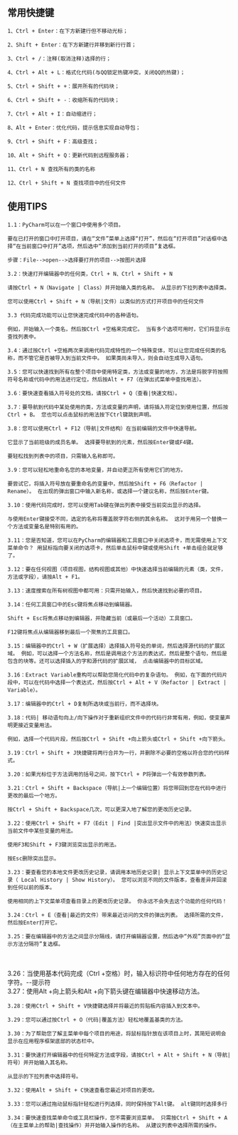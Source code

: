 ##  常用快捷键
	1、Ctrl + Enter：在下方新建行但不移动光标；
	
	2、Shift + Enter：在下方新建行并移到新行行首；
	
	3、Ctrl + /：注释(取消注释)选择的行；
	
	4、Ctrl + Alt + L：格式化代码(与QQ锁定热键冲突，关闭QQ的热键)；
	
	5、Ctrl + Shift + +：展开所有的代码块；
	
	6、Ctrl + Shift + -：收缩所有的代码块；
	
	7、Ctrl + Alt + I：自动缩进行；
	
	8、Alt + Enter：优化代码，提示信息实现自动导包；
	
	9、Ctrl + Shift + F：高级查找；
	
	10、Alt + Shift + Q：更新代码到远程服务器；
	
	11、Ctrl + N 查找所有的类的名称
	
	12、Ctrl + Shift + N 查找项目中的任何文件

## 使用TIPS
	1.1：PyCharm可以在一个窗口中使用多个项目。
	
	要在已打开的窗口中打开项目，请在“文件”菜单上选择“打开”，然后在“打开项目”对话框中选择“在当前窗口中打开”选项，然后选中“添加到当前打开的项目”复选框。
	
	步骤：File-->open-->选择要打开的项目-->按图片选择
	
	3.2：快速打开编辑器中的任何类，Ctrl + N、Ctrl + Shift + N
	
	请按Ctrl + N（Navigate | Class）并开始输入类的名称。 从显示的下拉列表中选择类。
	
	您可以使用Ctrl + Shift + N（导航|文件）以类似的方式打开项目中的任何文件
	
	3.3 代码完成功能可以让您快速完成代码中的各种语句。
	
	例如，开始输入一个类名，然后按Ctrl +空格来完成它。 当有多个选项可用时，它们将显示在查找列表中。
	
	3.4：通过按Ctrl +空格两次来调用代码完成特性的一个特殊变体，可以让您完成任何类的名称，而不管它是否被导入到当前文件中。 如果类尚未导入，则会自动生成导入语句。
	
	3.5：您可以快速找到所有在整个项目中使用特定类，方法或变量的地方，方法是将脱字符按照符号名称或代码中的用法进行定位，然后按Alt + F7（在弹出式菜单中查找用法）。
	
	3.6：要快速查看插入符号处的文档，请按Ctrl + Q（查看|快速文档）。
	
	3.7：要导航到代码中某处使用的类，方法或变量的声明，请将插入符定位到使用位置，然后按Ctrl + B。 您也可以点击鼠标的用法按下Ctrl键跳到声明。
	
	3.8：您可以使用Ctrl + F12（导航|文件结构）在当前编辑的文件中快速导航。
	
	它显示了当前班级的成员名单。 选择要导航到的元素，然后按Enter键或F4键。
	
	要轻松找到列表中的项目，只需输入名称即可。
	
	3.9：您可以轻松地重命名您的本地变量，并自动更正所有使用它们的地方。
	
	要尝试它，将插入符号放在要重命名的变量中，然后按Shift + F6（Refactor | Rename）。 在出现的弹出窗口中输入新名称，或选择一个建议名称，然后按Enter键。
	
	3.10：使用代码完成时，您可以使用Tab键在弹出列表中接受当前突出显示的选择。
	
	与使用Enter键接受不同，选定的名称将覆盖脱字符右侧的其余名称。 这对于用另一个替换一个方法或变量名是特别有用的。
	
	3.11：您是否知道，您可以在PyCharm的编辑器和工具窗口中关闭选项卡，而无需使用上下文菜单命令？ 用鼠标指向要关闭的选项卡，然后单击鼠标中键或使用Shift +单击组合就足够了。
	
	3.12：要在任何视图（项目视图，结构视图或其他）中快速选择当前编辑的元素（类，文件，方法或字段），请按Alt + F1。
	
	3.13：速度搜索在所有树视图中都可用：只需开始输入，然后快速找到必要的项目。
	
	3.14：任何工具窗口中的Esc键将焦点移动到编辑器。
	
	Shift + Esc将焦点移动到编辑器，并隐藏当前（或最后一个活动）工具窗口。
	
	F12键将焦点从编辑器移到最后一个聚焦的工具窗口。
	
	3.15：编辑器中的Ctrl + W（扩展选择）选择插入符号处的单词，然后选择源代码的扩展区域。 例如，可以选择一个方法名称，然后是调用这个方法的表达式，然后是整个语句，然后是包含的块等。还可以选择插入的字和源代码的扩展区域， 点击编辑器中的目标区域。
	
	3.16：Extract Variable重构可以帮助您简化代码中的复杂语句。 例如，在下面的代码片段中，可以在代码中选择一个表达式，然后按Ctrl + Alt + V（Refactor | Extract | Variable）。
	
	3.17：编辑器中的Ctrl + D复制所选块或当前行，而不选择块。
	
	3.18：代码| 移动语句向上/向下操作对于重新组织文件中的代码行非常有用，例如，使变量声明更接近变量用法。
	
	例如，选择一个代码片段，然后按Ctrl + Shift +向上箭头或Ctrl + Shift +向下箭头。
	
	3.19：Ctrl + Shift + J快捷键将两行合并为一行，并删除不必要的空格以符合您的代码样式。
	
	3.20：如果光标位于方法调用的括号之间，按下Ctrl + P将弹出一个有效参数列表。
	
	3.21：Ctrl + Shift + Backspace（导航|上一个编辑位置）将您带回到您在代码中进行更改的最后一个地方。
	
	按Ctrl + Shift + Backspace几次，可以更深入地了解您的更改历史记录。
	
	3.22：使用Ctrl + Shift + F7（Edit | Find |突出显示文件中的用法）快速突出显示当前文件中某些变量的用法。
	
	使用F3和Shift + F3键浏览突出显示的用法。
	
	按Esc删除突出显示。
	
	3.23：要查看您的本地文件更改历史记录，请调用本地历史记录| 显示上下文菜单中的历史记录（ Local History | Show History）。 您可以浏览不同的文件版本，查看差异并回滚到任何以前的版本。
	
	使用相同的上下文菜单项查看目录上的更改历史记录。 你永远不会失去这个功能的任何代码！
	
	3.24：Ctrl + E（查看|最近的文件）带来最近访问的文件的弹出列表。 选择所需的文件，然后按Enter打开它。
	
	3.25：要在编辑器中的方法之间显示分隔线，请打开编辑器设置，然后选中“外观”页面中的“显示方法分隔符”复选框。


​	
​	
​	3.26：当使用基本代码完成（Ctrl +空格）时，输入标识符中任何地方存在的任何字符。--提示符
​	
	3.27：使用Alt +向上箭头和Alt +向下箭头键在编辑器中快速移动方法。
	
	3.28：使用Ctrl + Shift + V快捷键选择并将最近的剪贴板内容插入到文本中。
	
	3.29：您可以通过按Ctrl + O（代码|覆盖方法）轻松地覆盖基类的方法。
	
	3.30：为了帮助您了解主菜单中每个项目的用途，将鼠标指针放在该项目上时，其简短说明会显示在应用程序框架底部的状态栏中。
	
	3.31：要快速打开编辑器中的任何特定方法或字段，请按Ctrl + Alt + Shift + N（导航|符号）并开始输入其名称。
	
	从显示的下拉列表中选择符号。
	
	3.32：使用Alt + Shift + C快速查看您最近对项目的更改。
	
	3.33：您可以通过拖动鼠标指针轻松进行列选择，同时保持按下Alt键。 alt键同时选择多行
	
	3.34：要快速查找菜单命令或工具栏操作，您不需要浏览菜单。 只需按Ctrl + Shift + A（在主菜单上的帮助|查找操作）并开始输入操作的名称。 从建议列表中选择所需的操作。
